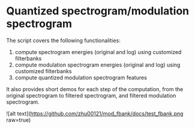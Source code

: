 # Quantized spectrogram/modulation spectrogram

The script covers the following functionalities:
1) compute spectrogram energies (original and log) using customized filterbanks
2) compute modulation spectrogram energies (original and log) using customized filterbanks
3) compute quantized modulation spectrogram features

It also provides short demos for each step of the computation, from the original spectrogram to filtered spectrogram, and filtered modulation spectrogram.

![alt text](https://github.com/zhu00121/mod_fbank/docs/test_fbank.png raw=true)
